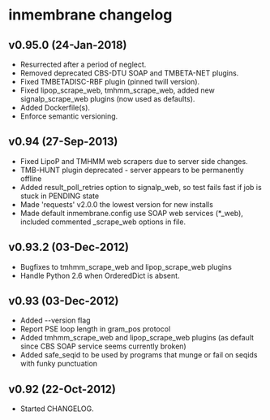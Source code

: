 # inmembrane changelog

## v0.95.0 (24-Jan-2018)
* Resurrected after a period of neglect.
* Removed deprecated CBS-DTU SOAP and TMBETA-NET plugins.
* Fixed TMBETADISC-RBF plugin (pinned twill version).
* Fixed lipop_scrape_web, tmhmm_scrape_web, added new signalp_scrape_web plugins (now used as defaults).
* Added Dockerfile(s).
* Enforce semantic versioning.

## v0.94 (27-Sep-2013)
* Fixed LipoP and TMHMM web scrapers due to server side changes.
* TMB-HUNT plugin deprecated - server appears to be permanently offline
* Added result_poll_retries option to signalp_web, so test fails fast if job is stuck in PENDING state
* Made 'requests' v2.0.0 the lowest version for new installs
* Made default inmembrane.config use SOAP web services (*_web), included commented _scrape_web options in file.

## v0.93.2 (03-Dec-2012)
* Bugfixes to tmhmm_scrape_web and lipop_scrape_web plugins
* Handle Python 2.6 when OrderedDict is absent.

## v0.93 (03-Dec-2012)

* Added --version flag
* Report PSE loop length in gram_pos protocol
* Added tmhmm_scrape_web and lipop_scrape_web plugins (as default since CBS SOAP service seems currently broken)
* Added safe_seqid to be used by programs that munge or fail on seqids with funky punctuation

## v0.92 (22-Oct-2012)

* Started CHANGELOG.

